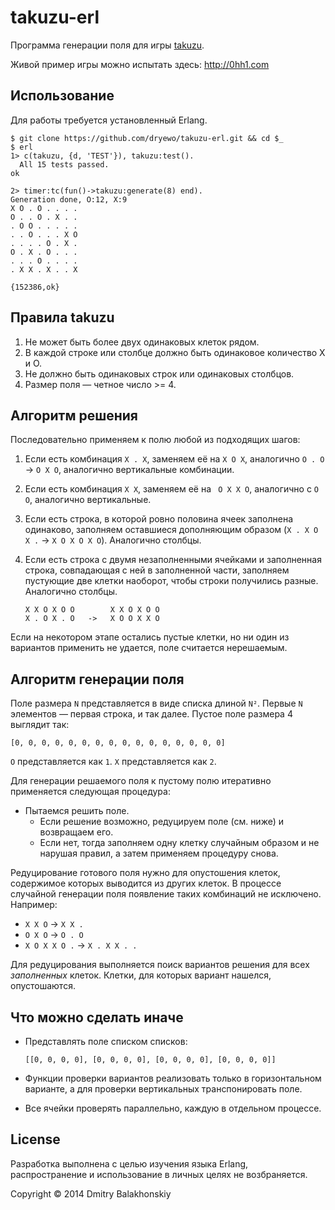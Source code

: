 # takuzu-erl

Программа генерации поля для игры [takuzu](http://en.wikipedia.org/wiki/Takuzu).

Живой пример игры можно испытать здесь: http://0hh1.com

## Использование

Для работы требуется установленный Erlang.

```
$ git clone https://github.com/dryewo/takuzu-erl.git && cd $_
$ erl
1> c(takuzu, {d, 'TEST'}), takuzu:test().
  All 15 tests passed.
ok

2> timer:tc(fun()->takuzu:generate(8) end).
Generation done, O:12, X:9
X O . O . . . . 
O . . O . X . . 
. O O . . . . . 
. . O . . . X O 
. . . . O . X . 
O . X . O . . . 
. . . O . . . . 
. X X . X . . X 

{152386,ok}
```

## Правила takuzu

1. Не может быть более двух одинаковых клеток рядом.
2. В каждой строке или столбце должно быть одинаковое количество X и O.
3. Не должно быть одинаковых строк или одинаковых столбцов.
4. Размер поля — четное число >= 4.

## Алгоритм решения

Последовательно применяем к полю любой из подходящих шагов:

1. Если есть комбинация `X . X`, заменяем её на `X O X`, аналогично `O . O` -> `O X O`, аналогично вертикальные комбинации.

2. Если есть комбинация `X X`, заменяем её на ` O X X O`, аналогично с `O O`, аналогично вертикальные.

3. Если есть строка, в которой ровно половина ячеек заполнена одинаково, заполняем оставшиеся дополняющим образом (`X . X O X .` -> `X O X O X O`). Аналогично столбцы.

4. Если есть строка с двумя незаполненными ячейками и заполненная строка, совпадающая с ней в заполненной части, заполняем пустующие две клетки наоборот, чтобы строки получились разные. Аналогично столбцы.

   ```
   X X O X O O        X X O X O O
   X . O X . O   ->   X O O X X O
   ```

Если на некотором этапе остались пустые клетки, но ни один из вариантов применить не удается, поле считается нерешаемым.

## Алгоритм генерации поля

Поле размера `N` представляется в виде списка длиной `N²`. Первые `N` элементов — первая строка, и так далее. Пустое поле размера 4 выглядит так:

```
[0, 0, 0, 0, 0, 0, 0, 0, 0, 0, 0, 0, 0, 0, 0, 0]
```

`O` представляется как `1`.
`X` представляется как `2`.

Для генерации решаемого поля к пустому полю итеративно применяется следующая процедура:

- Пытаемся решить поле.
  * Если решение возможно, редуцируем поле (см. ниже) и возвращаем его.
  * Если нет, тогда заполняем одну клетку случайным образом и не нарушая правил, а затем применяем процедуру снова.

Редуцирование готового поля нужно для опустошения клеток, содержимое которых выводится из других клеток. В процессе случайной генерации поля появление таких комбинаций не исключено. Например:

  - `X X O` -> `X X .`
  - `O X O` -> `O . O`
  - `X O X X O .` -> `X . X X . .`

Для редуцирования выполняется поиск вариантов решения для всех *заполненных* клеток. Клетки, для которых вариант нашелся, опустошаются.

## Что можно сделать иначе

* Представлять поле списком списков:

  ```
  [[0, 0, 0, 0], [0, 0, 0, 0], [0, 0, 0, 0], [0, 0, 0, 0]]
  ```

* Функции проверки вариантов реализовать только в горизонтальном варианте, а для проверки вертикальных транспонировать поле.

* Все ячейки проверять параллельно, каждую в отдельном процессе.

## License

Разработка выполнена с целью изучения языка Erlang, распространение и использование в личных целях не возбраняется.

Copyright © 2014 Dmitry Balakhonskiy